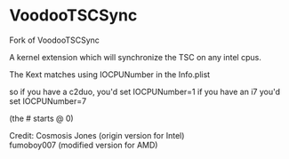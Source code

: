 # VoodooTSCSync
Fork of VoodooTSCSync

A kernel extension which will synchronize the TSC on any intel cpus.

The Kext matches using IOCPUNumber in the Info.plist

so if you have a c2duo, you'd set IOCPUNumber=1 if you have an i7 you'd set IOCPUNumber=7

(the # starts @ 0)

Credit: Cosmosis Jones (origin version for Intel)<br/>
            fumoboy007 (modified version for AMD)
